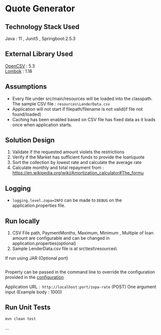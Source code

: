 # Quote Generator

## Technology Stack Used

Java : 11 , Junit5 , Springboot:2.5.3

## External Library Used

[OpenCSV](http://opencsv.sourceforge.net)  : 5.3                                        
[Lombok](https://projectlombok.org/) : 1.18

## Assumptions

- Every file under src/main/resources will be loaded into the classpath. The sample CSV file : `resources\LenderData.csv`
- Application will not start if filepath/filename is not valid(if file not found/loaded)
- Caching has been enabled based on CSV file has fixed data as it loads once when application starts.


## Solution Design

1. Validate if the requested amount violets the restrictions 
2. Verify if the Market has sufficient funds to provide the loan\quote
3. Sort the collection by lowest rate and calculate the average rate
5. Calculate monthly and total repayment from :
   https://en.wikipedia.org/wiki/Amortization_calculator#The_formu

## Logging

- `logging.level.zopa=INFO` can be made to `DEBUG` on the application.properties file.

## Run locally

1. CSV File path, PaymentMonths, Maximum,  Minimum , Multiple of  loan amount are configurable and can be changed in application.properties(optional)
2. Sample LenderData.csv file is at src\test\resources\

If run using JAR (Optional port)                                                        
```  java -jar target/quote-0.0.1-SNAPSHOT.jar --server.port=8082
 ```
Property can be passed in the command line to override the configuration provided in
the [configuration](src/main/resources/application.properties) 

Application URL :` http://localhost:port/zopa-rate` (POST)
One argument input (Example body : 1000)


## Run Unit Tests

```mvn clean test```

...
